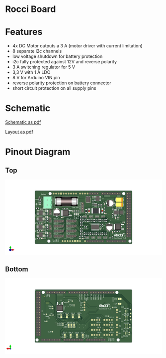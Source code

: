 # Rocci Board

# Features

* 4x DC Motor outputs a 3 A (motor driver with current limitation)
* 8 separate i2c channels
* low voltage shutdown for battery protection
* i2c fully protected against 12V and reverse polarity
* 3 A switching regulator for 5 V
* 3,3 V with 1 A LDO
* 8 V for Arduino VIN pin
* reverse polarity protection on battery connector
* short circuit protection on all supply pins

# Schematic

[Schematic as pdf](documentation/RocciBoard.pdf)

[Layout as pdf](documentation/RocciBoard__Assembly.pdf)

# Pinout Diagram

## Top

![](documentation/RocciBoard_TopView.png)

## Bottom

![](documentation/RocciBoard_BottomView.png)

